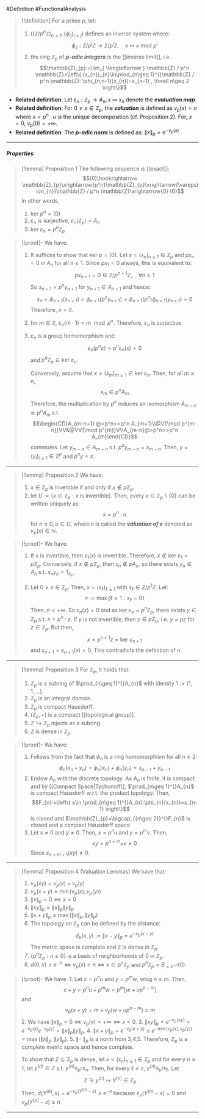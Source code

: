 #Definition #FunctionalAnalysis

> [!definition] 
> For a prime $p$, let:
> 1. $((\mathbb{Z} /p^n \mathbb{Z})_{n\geq 1},(\phi_{ij})_{i\leq j})$ defines an inverse system where: $$\phi_{ij}:\mathbb{Z} / p^j\mathbb{Z}\to \mathbb{Z} / p^i \mathbb{Z},\quad x\mapsto x\text{ mod }p^i$$
> 2. the ring $\mathbb{Z}_{p}$ of ***$p$-adic integers*** is the [[inverse limit]], i.e. $$\mathbb{Z}_{p}:=\lim_{ \longleftarrow } \mathbb{Z} / p^n \mathbb{Z}=\left\{  (x_{n})_{n}\in\prod_{n\geq 1}^{}\mathbb{Z} / p^n \mathbb{Z}: \phi_{n,n-1}(x_{n})=x_{n-1} , \forall n\geq 2 \right\}$$
- **Related definition**: Let $\varepsilon_{n}:\mathbb{Z}_{p}\to A_{n},x\mapsto x_{n}$ denote the ***evaluation map***.
- **Related definition**: For $0\neq x\in \mathbb{Z}_{p}$, the ***valuation*** is defined as $v_{p}(x)=n$ where $x=p^n\cdot u$ is the unique decomposition (cf. Proposition 2). For, $x=0$, $v_{p}(0)=+\infty$.
- **Related definition**: The ***$p$-adic norm*** is defined as: $\|x\|_{p}=e^{-v_{p}(x)}$
---
##### Properties
> [!lemma] Proposition 1
> The following sequence is [[exact]]: $$(0)\hookrightarrow \mathbb{Z}_{p}\xrightarrow{p^n}\mathbb{Z}_{p}\xrightarrow{\varepsilon_{n}}\mathbb{Z} / p^n \mathbb{Z}\xrightarrow{0} (0)$$In other words, 
> 1. $\text{ker }p^n=(0)$
> 2. $\varepsilon_{n}$ is surjective, $\varepsilon_{n}(\mathbb{Z}_{p})=A_{n}$
> 3. $\text{ker }\varepsilon_{n}=p^n\mathbb{Z}_{p}$
> 

> [!proof]-
> We have: 
> 1. It suffices to show that $\text{ker }p=(0)$. Let $x=(x_{n})_{n\geq 1}\in \mathbb{Z}_{p}$ and $px_{n}=0$ in $A_{n}$ for all $n\geq 1$. Since $px_{1}=0$ always, this is equivalent to: $$px_{n+1}=0\in \mathbb{Z} /p^{n+1}\mathbb{Z},\quad \forall n\geq 1$$So $x_{n+1}=p^n y_{n+1}$ for $y_{n+1}\in A_{n+1}$ and hence: $$x_{n}=\phi_{n+1}(x_{n+1})=\phi_{n+1}(p^ny_{n+1})=\phi_{n+1}(p^n)\phi_{n+1}(y_{n+1})=0$$Therefore, $x=0$. 
> 2. for $m\in \mathbb{Z}$, $\varepsilon_{n}(m\cdot 1)=m\mod p^n$. Therefore, $\varepsilon_{n}$ is surjective.
> 3. $\varepsilon_{n}$ is a group homomorphism and: $$\varepsilon_{n}(p^nx)=p^n\varepsilon_{n}(x)=0$$and $p^n\mathbb{Z}_{p}\subseteq \text{ker }\varepsilon_{n}$. 
>    
>    Conversely, assume that $x=(x_{m})_{m\geq 1}\in \text{ker }\varepsilon_{n}$. Then, for all $m\geq n$, $$x_{m}\in p^n A_{m}$$Therefore, the multiplication by $p^n$ induces an isomorphism $A_{m-n}\cong p^n A_{m}$ s.t. $$\begin{CD}A_{m-n+1} @>p^n>>p^n A_{m+1}\\@V{\mod p^{m-n}}VV&@VV{\mod p^{m}}V\\A_{m-n}@>p^n>>p^n A_{m}\end{CD}$$commutes. Let $y_{m-n}\in A_{m-n}$ s.t. $p^ny_{m-n}=x_{m-n}$. Then, $y=(y_{i})_{i\geq 1}\in \mathbb{Z}^p$ and $p^ny=x$.
---

> [!lemma] Proposition 2
> We have:
> 1. $x\in \mathbb{Z}_{p}$ is invertible if and only if $x\notin p\mathbb{Z}_{p}$.
> 2. let $U:=\{ x\in \mathbb{Z}_{p}:x \text{ is invertible} \}$. Then, every $x\in \mathbb{Z}_{p} \backslash\{ 0 \}$ can be written uniquely as: $$x=p^n\cdot u$$for $n\geq 0,u\in U$, where $n$ is called the ***valuation of $x$*** denoted as $v_{p}(x)\in \mathbb{N}$.

> [!proof]-
> We have: 
> 1. If $x$ is invertible, then $\varepsilon_{1}(x)$ is invertible. Therefore, $x\notin \text{ker }\varepsilon_{1}=p\mathbb{Z}_{p}$. Conversely, if $x\notin p\mathbb{Z}_{p}$, then $x_{n}\notin p A_{n}$, so there exists $y_{n}\in A_{n}$ s.t. $x_{n}y_{n}=1_{A_{n}}$. 
> 
> 2. Let $0\neq x\in \mathbb{Z}_{p}$. Then, $x=(x_{\ell})_{\ell\geq 1}$ with $x_{\ell}\in \mathbb{Z} / p^\ell \mathbb{Z}$. Let: $$n:=\max\{\ell\geq 1:x_{\ell}=0  \}$$Then, $n<+\infty$. So $\varepsilon_{n}(x)=0$ and as $\text{ker }\varepsilon_{n}=p^n\mathbb{Z}_{p}$, there exists $y\in \mathbb{Z}_{p}$ s.t. $x=p^n\cdot y$. If $y$ is not invertible, then $y\in p \mathbb{Z}_{p}$, i.e. $y=pz$ for $z\in \mathbb{Z}_{p}$. But then, $$x=p^{n+1}z=\text{ker }\varepsilon_{n+1}$$and $x_{n+1}=\varepsilon_{n+1}(x)=0$. This contradicts the definition of $n$.
---

> [!lemma] Proposition 3
> For $\mathbb{Z}_{p}$, it holds that:
> 1. $\mathbb{Z}_{p}$ is a subring of $\prod_{n\geq 1}^{}A_{n}$ with identity $1:=(1,1,\dots)$.
> 2. $\mathbb{Z}_{p}$ is an integral domain.
> 3. $\mathbb{Z}_{p}$ is compact Hausdorff.
> 4. $(\mathbb{Z}_{p},+)$ is a compact [[topological group]].
> 5. $\mathbb{Z}\hookrightarrow \mathbb{Z}_{p}$ injects as a subring.
> 6. $\mathbb{Z}$ is dense in $\mathbb{Z}_{p}$.

> [!proof]-
> We have:
> 1. Follows from the fact that $\phi_{n}$ is a ring homomorphism for all $n\geq 2$:
> 	$$\phi_{n}(x_{n}+y_{n})=\phi_{n}(x_{n})+\phi_{n}(y_{n})=x_{n-1}+y_{n-1}$$
> 2. Endow $A_{n}$ with the discrete topology. As $A_{n}$ is finite, it is compact and by [[Compact Space|Tychonoff]], $\prod_{n\geq 1}^{}A_{n}$ is compact Hausdorff w.r.t. the product topology. Then, $$F_{n}:=\left\{  x\in \prod_{n\geq 1}^{}A_{n}:\phi_{n}(x_{n})=x_{n-1}  \right\}$$is closed and $\mathbb{Z}_{p}=\bigcap_{{n\geq 2}}^{}F_{n}$ is closed and a compact Hausdorff space.
> 1. Let $x\neq 0$ and $y\neq 0$. Then, $x=p^nu$ and $y=p^m v$. Then, $$xy=p^{n+m}uv\neq 0$$ Since $\varepsilon_{{n+m+1}}(xy)\neq 0$.
> 
> 
> 
---

> [!lemma] Proposition 4 (Valuation Lemmas)
> We have that: 
> 1. $v_{p}(xy)=v_{p}(x)+v_{p}(y)$
> 2. $v_{p}(x+y)\geq \min(v_{p}(x),v_{p}(y))$
> 3. $\|x\|_{p}=0 \iff x=0$
> 4. $\|xy\|_{p}=\|x\|_{p}\|y\|_{p}$
> 5. $\|x+y\|_{p}\leq \max(\|x\|_{p},\|y\|_{p})$
> 6. The topology on $\mathbb{Z}_{p}$ can be defined by the distance: $$d_{p}(x,y):=\|x-y\|_{p}=e^{-v_{p}(x-y)}$$The metric space is complete and $\mathbb{Z}$ is dense in $\mathbb{Z}_{p}$.
> 7. $\{ p^n\mathbb{Z}_{p}:n\geq 0 \}$ is a basis of neighborhoods of $0$ in $\mathbb{Z}_{p}$.
> 8. $d(0,x)\leq e^{-n}\iff v_{p}(x)\geq n\iff x\in p^n \mathbb{Z}_{p}$ and $p^n\mathbb{Z}_{p}=B_{\leq e^{-n}}(0)$.


> [!proof]-
> We have: 
> 1. 
> Let $x=p^n u$ and $y=p^m w$, wlog $n\geq m$. Then, $$x+y=p^n u+p^mw=p^m[w+up^{n-m}]$$and $$v_{p}(x+y)=m+v_p(w+up^{n-m})\geq m$$
> 2. We have $\|x\|_{p}=0 \iff v_{p}(x)=+\infty \iff x=0$.
> 3. $\|xy\|_{p}=e^{-v_{p}(xy)}=e^{-v_{p}(x)}e^{-v_{p}(y)}=\|x\|_{p}\|y\|_{p}$.
> 4. $\|x+y\|_{p}=e^{-v_{p}(x+y)}\leq e^{-\min(v_{p}(x),v_{p}(y))}=\max(\|x\|_{p},\|y\|_{p})$.
> 5. $\|\cdot\|_{p}$ is a norm from 3,4,5. Therefore, $\mathbb{Z}_{p}$ is a complete metric space and hence complete.
>    
>    To show that $\mathbb{Z}\subseteq \mathbb{Z}_{p}$ is dense, let $x=(x_{n})_{n\geq 1}\in \mathbb{Z}_{p}$ and for every $n\geq 1$, let $y^{(n)}\in \mathbb{Z}$ s.t. $y^{(n)}\equiv_{p^n} x_{n}$. Then, for every $\ell\leq n$, $y^{(n)}\equiv_{p^\ell}x_{\ell}$. Let $$\mathbb{Z}\ni y^{(n)}\mapsto Y^{(n)}\in \mathbb{Z}_{p}$$Then, $d(Y^{(n)},x)=e^{-v_{p}(Y^{(n)}-x)}\leq e^{-n}$ because $\varepsilon_{n}(Y^{({n})}-x)=0$ and $v_{p}(Y^{(p)}-x)\geq n$.
---